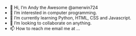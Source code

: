 - 👋 Hi, I’m Andy the Awesome @amerwin724
- 👀 I’m interested in computer programming.  
- 🌱 I’m currently learning Python, HTML, CSS and Javascript.
- 💞️ I’m looking to collaborate on anything.
- 📫 How to reach me email me at ...


